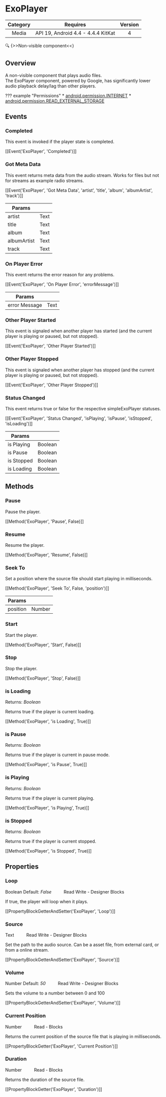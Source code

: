 # ExoPlayer

| Category | Requires | Version |
|:--------:|:-------:|:--------:|
|Media|API 19, Android 4.4 - 4.4.4 KitKat|4|

:mag: {>>Non-visible component<<}

## Overview

A non-visible component that plays audio files.   
The ExoPlayer component, powered by Google, has significantly lower audio playback delay/lag than other players.

??? example "Permissions"
    * [android.permission.INTERNET](https://developer.android.com/reference/android/Manifest.permission.html#INTERNET)
    * [android.permission.READ_EXTERNAL_STORAGE](https://developer.android.com/reference/android/Manifest.permission.html#READ_EXTERNAL_STORAGE)


## Events

### Completed

This event is invoked if the player state is completed.

[[Event('ExoPlayer', 'Completed')]]

### Got Meta Data

This event returns meta data from the audio stream. Works for files but not for streams as example radio streams.

[[Event('ExoPlayer', 'Got Meta Data', 'artist', 'title', 'album', 'albumArtist', 'track')]]

| Params | []() |
|--------|------|
|artist|<span class="chip chip-text">Text</span>|
|title|<span class="chip chip-text">Text</span>|
|album|<span class="chip chip-text">Text</span>|
|albumArtist|<span class="chip chip-text">Text</span>|
|track|<span class="chip chip-text">Text</span>|


### On Player Error

This event returns the error reason for any problems.

[[Event('ExoPlayer', 'On Player Error', 'errorMessage')]]

| Params | []() |
|--------|------|
|error Message|<span class="chip chip-text">Text</span>|


### Other Player Started

This event is signaled when another player has started (and the current player is playing or paused, but not stopped).

[[Event('ExoPlayer', 'Other Player Started')]]

### Other Player Stopped

This event is signaled when another player has stopped (and the current player is playing or paused, but not stopped).

[[Event('ExoPlayer', 'Other Player Stopped')]]

### Status Changed

This event returns true or false for the respective simpleExoPlayer statuses.

[[Event('ExoPlayer', 'Status Changed', 'isPlaying', 'isPause', 'isStopped', 'isLoading')]]

| Params | []() |
|--------|------|
|is Playing|<span class="chip chip-boolean">Boolean</span>|
|is Pause|<span class="chip chip-boolean">Boolean</span>|
|is Stopped|<span class="chip chip-boolean">Boolean</span>|
|is Loading|<span class="chip chip-boolean">Boolean</span>|


## Methods

### Pause

Pause the player.

[[Method('ExoPlayer', 'Pause', False)]]

### Resume

Resume the player.

[[Method('ExoPlayer', 'Resume', False)]]

### Seek To

Set a position where the source file should start playing in milliseconds.

[[Method('ExoPlayer', 'Seek To', False, 'position')]]

| Params | []() |
|--------|------|
|position|<span class="chip chip-number">Number</span>|


### Start

Start the player.

[[Method('ExoPlayer', 'Start', False)]]

### Stop

Stop the player.

[[Method('ExoPlayer', 'Stop', False)]]

### is Loading

<span class="chip chip-boolean">Returns: <i>Boolean</i></span> 

Returns true if the player is current loading.

[[Method('ExoPlayer', 'is Loading', True)]]

### is Pause

<span class="chip chip-boolean">Returns: <i>Boolean</i></span> 

Returns true if the player is current in pause mode.

[[Method('ExoPlayer', 'is Pause', True)]]

### is Playing

<span class="chip chip-boolean">Returns: <i>Boolean</i></span> 

Returns true if the player is current playing.

[[Method('ExoPlayer', 'is Playing', True)]]

### is Stopped

<span class="chip chip-boolean">Returns: <i>Boolean</i></span> 

Returns true if the player is current stopped.

[[Method('ExoPlayer', 'is Stopped', True)]]

## Properties

### Loop

<span class="chip chip-boolean">Boolean</span> <span class="chip chip-boolean">Default: <i>False</i></span>&nbsp;&nbsp;&nbsp;&nbsp;&nbsp;&nbsp;&nbsp;&nbsp;&nbsp;&nbsp;<span class="chip chip-rw">Read</span> <span class="chip chip-rw">Write</span> - <span class="chip chip-bd">Designer</span> <span class="chip chip-bd">Blocks</span> 

If true, the player will loop when it plays.

[[PropertyBlockGetterAndSetter('ExoPlayer', 'Loop')]]

### Source

<span class="chip chip-text">Text</span>&nbsp;&nbsp;&nbsp;&nbsp;&nbsp;&nbsp;&nbsp;&nbsp;&nbsp;&nbsp;<span class="chip chip-rw">Read</span> <span class="chip chip-rw">Write</span> - <span class="chip chip-bd">Designer</span> <span class="chip chip-bd">Blocks</span> 

Set the path to the audio source. Can be a asset file, from external card, or from a online stream.

[[PropertyBlockGetterAndSetter('ExoPlayer', 'Source')]]

### Volume

<span class="chip chip-number">Number</span> <span class="chip chip-number">Default: <i>50</i></span>&nbsp;&nbsp;&nbsp;&nbsp;&nbsp;&nbsp;&nbsp;&nbsp;&nbsp;&nbsp;<span class="chip chip-rw">Read</span> <span class="chip chip-rw">Write</span> - <span class="chip chip-bd">Designer</span> <span class="chip chip-bd">Blocks</span> 

Sets the volume to a number between 0 and 100

[[PropertyBlockGetterAndSetter('ExoPlayer', 'Volume')]]

### Current Position

<span class="chip chip-number">Number</span>&nbsp;&nbsp;&nbsp;&nbsp;&nbsp;&nbsp;&nbsp;&nbsp;&nbsp;&nbsp;<span class="chip chip-rw">Read</span> - <span class="chip chip-bd">Blocks</span> 

Returns the current position of the source file that is playing in milliseconds.

[[PropertyBlockGetter('ExoPlayer', 'Current Position')]]

### Duration

<span class="chip chip-number">Number</span>&nbsp;&nbsp;&nbsp;&nbsp;&nbsp;&nbsp;&nbsp;&nbsp;&nbsp;&nbsp;<span class="chip chip-rw">Read</span> - <span class="chip chip-bd">Blocks</span> 

Returns the duration of the source file.

[[PropertyBlockGetter('ExoPlayer', 'Duration')]]